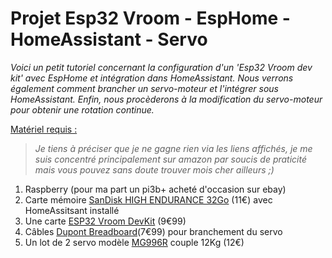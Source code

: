 # Projet Esp32 Vroom - EspHome - HomeAssistant - Servo

<em>Voici un petit tutoriel concernant la configuration d'un 'Esp32 Vroom dev kit' avec EspHome et intégration dans HomeAssistant.
Nous verrons également comment brancher un servo-moteur et l'intégrer sous HomeAssistant.
Enfin, nous procèderons à la modification du servo-moteur pour obtenir une rotation continue.</em>



<ins>Matériel requis :</ins>
><em>Je tiens à préciser que je ne gagne rien via les liens affichés, je me suis concentré principalement sur amazon par soucis de praticité mais vous pouvez sans doute trouver mois cher ailleurs ;)</em>
1. Raspberry (pour ma part un pi3b+ acheté d'occasion sur ebay)
2. Carte mémoire [SanDisk HIGH ENDURANCE 32Go](https://www.amazon.fr/dp/B07P14QHB7/?coliid=IRLOSYWRA0KGU&colid=7P6Z05FCENOM&psc=1&ref_=lv_ov_lig_dp_it) (11€) avec HomeAssitsant installé
3. Une carte [ESP32 Vroom DevKit](https://www.amazon.fr/gp/product/B08H2F3N9B/ref=ppx_yo_dt_b_asin_title_o03_s00?ie=UTF8&psc=1) (9€99)
4. Câbles [Dupont Breadboard](https://www.amazon.fr/gp/product/B01JD5WCG2/ref=ppx_yo_dt_b_asin_title_o02_s00?ie=UTF8&psc=1)(7€99) pour branchement du servo
5. Un lot de 2 servo modèle [MG996R](https://www.amazon.fr/gp/product/B07XC6VBSZ/ref=ppx_yo_dt_b_asin_title_o04_s00?ie=UTF8&psc=1) couple 12Kg (12€)
